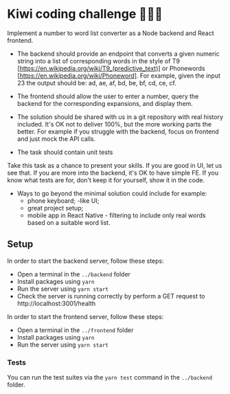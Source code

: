 # Kiwi coding challenge 👨🏻‍💻

  Implement a number to word list converter as a Node backend and React
frontend.

- The backend should provide an endpoint that converts a given numeric string into a list of corresponding words in the style of T9 [https://en.wikipedia.org/wiki/T9_(predictive_text)] or Phonewords [https://en.wikipedia.org/wiki/Phoneword]. For example, given the input 23 the output should be: ad, ae, af, bd, be, bf, cd, ce, cf.

- The frontend should allow the user to enter a number, query the backend for the corresponding expansions, and display them.

- The solution should be shared with us in a git repository with real history included. It's OK not to deliver 100%, but the more working parts the better. For example if you struggle with the backend, focus on frontend and just mock the API calls.

- The task should contain unit tests

Take this task as a chance to present your skills. If you are good in UI, let us see that. If you are more into the backend, it's OK to have simple FE. If you know what tests are for, don't keep it for yourself, show it in the code.

+ Ways to go beyond the minimal solution could include for example:
    - phone keyboard; 
    -like UI;
    - great project setup; 
    - mobile app in React Native - filtering to include only real words based on a suitable word list.

## Setup

In order to start the backend server, follow these steps:

- Open a terminal in the `../backend` folder
- Install packages using `yarn`
- Run the server using `yarn start`
- Check the server is running correctly by perform a GET request to http://localhost:3001/health

In order to start the frontend server, follow these steps:

- Open a terminal in the `../frontend` folder
- Install packages using `yarn`
- Run the server using `yarn start`

### Tests

You can run the test suites via the `yarn test` command in the `../backend` folder.
